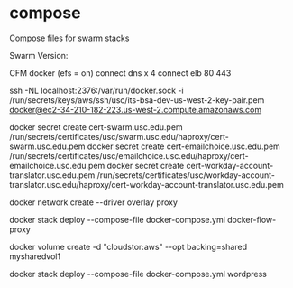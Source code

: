 # compose
Compose files for swarm stacks


Swarm Version:

CFM docker
(efs = on)
connect dns x 4
connect elb 80 443

ssh -NL localhost:2376:/var/run/docker.sock -i /run/secrets/keys/aws/ssh/usc/its-bsa-dev-us-west-2-key-pair.pem docker@ec2-34-210-182-223.us-west-2.compute.amazonaws.com

docker secret create cert-swarm.usc.edu.pem /run/secrets/certificates/usc/swarm.usc.edu/haproxy/cert-swarm.usc.edu.pem
docker secret create cert-emailchoice.usc.edu.pem /run/secrets/certificates/usc/emailchoice.usc.edu/haproxy/cert-emailchoice.usc.edu.pem 
docker secret create cert-workday-account-translator.usc.edu.pem /run/secrets/certificates/usc/workday-account-translator.usc.edu/haproxy/cert-workday-account-translator.usc.edu.pem

docker network create --driver overlay proxy

docker stack deploy --compose-file docker-compose.yml docker-flow-proxy

docker volume create -d "cloudstor:aws" --opt backing=shared mysharedvol1

docker stack deploy --compose-file docker-compose.yml wordpress
